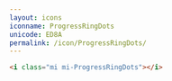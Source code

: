 ```yaml
---
layout: icons
iconname: ProgressRingDots
unicode: ED8A
permalink: /icon/ProgressRingDots/
---
```


``` html
<i class="mi mi-ProgressRingDots"></i>
```
